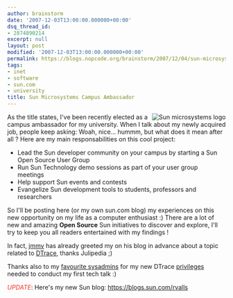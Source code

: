 ```yaml
---
author: brainstorm
date: '2007-12-03T13:00:00.000000+00:00'
dsq_thread_id:
- 2874890214
excerpt: null
layout: post
modified: '2007-12-03T13:00:00.000000+00:00'
permalink: https://blogs.nopcode.org/brainstorm/2007/12/04/sun-microsystems-campus-ambassador/
tags:
- inet
- software
- sun.com
- university
title: Sun Microsystems Campus Ambassador
---
```


<a id="p97" rel="attachment" class="imagelink" href="https://blogs.nopcode.org/brainstorm/2007/12/04/sun-microsystems-campus-ambassador/sun-microsystems-logo/" title="Sun microsystems logo" align=right><img id="image97" src="http://blogs.nopcode.org/brainstorm/wp-content/uploads/2007/12/sun.thumbnail.png" alt="Sun microsystems logo"  align='right' /></a>

As the title states, I've been recently elected as a campus ambassador for my university. When I talk about my newly acquired job, people keep asking: Woah, nice... hummm, but what does it mean after all ? Here are my main responsabilities on this cool project:

*   Lead the Sun developer community on your campus by starting a Sun Open Source User Group
*   Run Sun Technology demo sessions as part of your user group meetings
*   Help support Sun events and contests
*   Evangelize Sun development tools to students, professors and researchers

So I'll be posting here (or my own sun.com blog) my experiences on this new opportunity on my life as a computer enthusiast :) There are a lot of new and amazing **Open Source** Sun initiatives to discover and explore, I'll try to keep you all readers entertained with my findings !

In fact, [jmmv][1] has already greeted my on his blog in advance about a topic related to [DTrace][2], thanks Julipedia ;) 

Thanks also to my [favourite sysadmins][3] for my new DTrace [privileges][4] needed to conduct my first tech talk :) 

<font color='#f63526'>*UPDATE*</font>: Here's my new Sun blog: <https://blogs.sun.com/rvalls>

 [1]: https://julipedia.blogspot.com/2007/12/thanks-systemtap.html
 [2]: https://www.sun.com/bigadmin/content/dtrace/
 [3]: https://www.ac.upc.edu/lcac/LCACTeam,en.html
 [4]: https://blogs.sun.com/fintanr/date/20040629
